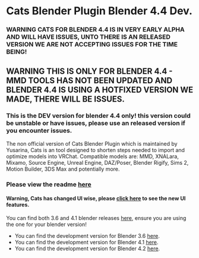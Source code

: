 # Cats Blender Plugin Blender 4.4 Dev.

### WARNING CATS FOR BLENDER 4.4 IS IN VERY EARLY ALPHA AND WILL HAVE ISSUES, UNTO THERE IS AN RELEASED VERSION WE ARE NOT ACCEPTING ISSUES FOR THE TIME BEING!
## WARNING THIS IS ONLY FOR BLENDER 4.4 - MMD TOOLS HAS NOT BEEN UPDATED AND BLENDER 4.4 IS USING A HOTFIXED VERSION WE MADE, THERE WILL BE ISSUES.
### This is the DEV version for blender 4.4 only! this version could be unstable or have issues, please use an released version if you encounter issues.

The non official version of Cats Blender Plugin which is maintained by Yusarina, Cats is an tool designed to shorten steps needed to import and optimize models into VRChat. Compatible models are: MMD, XNALara, Mixamo, Source Engine, Unreal Engine, DAZ/Poser, Blender Rigify, Sims 2, Motion Builder, 3DS Max and potentially more.

### Please view the readme [here](https://github.com/unofficalcats/Cats-Blender-Plugin-Unofficial-/tree/Welcome)

#### Warning, Cats has changed UI wise, please [click here](https://github.com/unofficalcats/Cats-Blender-Plugin-Unofficial-/wiki/Features) to see the new UI features.

You can find both 3.6 and 4.1 blender releases [here](https://github.com/unofficalcats/Cats-Blender-Plugin-Unofficial-/releases), ensure you are using the one for your blender version!  

- You can find the development version for Blender 3.6 [here](https://github.com/unofficalcats/Cats-Blender-Plugin-Unofficial-/tree/blender-36-dev).
- You can find the development version for Blender 4.1 [here](https://github.com/unofficalcats/Cats-Blender-Plugin-Unofficial-/tree/blender-41-dev).
- You can find the development version for Blender 4.2 [here](https://github.com/unofficalcats/Cats-Blender-Plugin-Unofficial-/tree/blender-42-dev).
